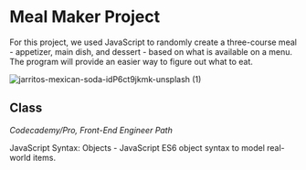 # Meal Maker Project

For this project, we used JavaScript to randomly create a three-course meal - appetizer, main dish, and dessert - based on what is available on a menu. The program will provide an easier way to figure out what to eat.

![jarritos-mexican-soda-idP6ct9jkmk-unsplash (1)](https://user-images.githubusercontent.com/60168324/123361337-b8724400-d523-11eb-8b77-70ee4bfb7d03.jpg)



## Class
*Codecademy/Pro, Front-End Engineer Path*

JavaScript Syntax: Objects - JavaScript ES6 object syntax to model real-world items.
